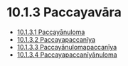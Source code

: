 # 10.1.3 Paccayavāra

* [10.1.3.1 Paccayānuloma](10.1.3/10.1.3.1.md)
* [10.1.3.2 Paccayapaccanīya](10.1.3/10.1.3.2.md)
* [10.1.3.3 Paccayānulomapaccanīya](10.1.3/10.1.3.3.md)
* [10.1.3.4 Paccayapaccanīyānuloma](10.1.3/10.1.3.4.md)
